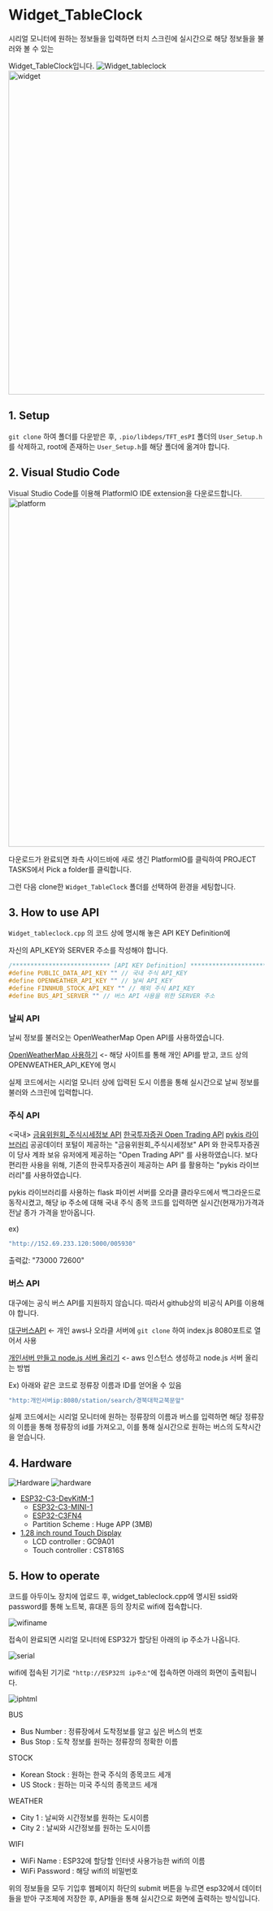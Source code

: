 # Widget_TableClock

시리얼 모니터에 원하는 정보들을 입력하면 터치 스크린에 실시간으로 해당 정보들을 불러와 볼 수 있는 

Widget_TableClock입니다.
![Widget_tableclock](https://github.com/2023-CLASS-1-Creative-ENG-Design/Widget_TableClock/assets/123005829/2db833df-8cfd-4056-b2a1-73ff5471262c)
<img width="638" alt="widget" src="https://github.com/2023-CLASS-1-Creative-ENG-Design/Widget_TableClock/assets/123005829/12ecffb2-23f3-4bd9-b914-ac847b70ff54">



## 1. Setup

`git clone` 하여 폴더를 다운받은 후,  `.pio/libdeps/TFT_esPI` 폴더의 `User_Setup.h`를 삭제하고, root에 존재하는 `User_Setup.h`를 해당 폴더에 옮겨야 합니다.




## 2. Visual Studio Code

Visual Studio Code를 이용해 PlatformIO IDE extension을 다운로드합니다.
<img width="687" alt="platform" src="https://github.com/2023-CLASS-1-Creative-ENG-Design/Widget_TableClock/assets/123005829/daf36bb2-c3e6-4ddd-9a14-d5b380181ff2">

다운로드가 완료되면 좌측 사이드바에 새로 생긴 PlatformIO를 클릭하여 PROJECT TASKS에서 Pick a folder를 클릭합니다.

그런 다음 clone한 `Widget_TableClock` 폴더를 선택하여 환경을 세팅합니다.




## 3. How to use API

`Widget_tableclock.cpp` 의 코드 상에 명시해 놓은 API KEY Definition에 

자신의 API_KEY와 SERVER 주소를 작성해야 합니다.

```c
/*************************** [API KEY Definition] ************************************/
#define PUBLIC_DATA_API_KEY "" // 국내 주식 API_KEY
#define OPENWEATHER_API_KEY "" // 날씨 API_KEY
#define FINNHUB_STOCK_API_KEY "" // 해외 주식 API_KEY
#define BUS_API_SERVER "" // 버스 API 사용을 위한 SERVER 주소
```


### 날씨 API

날씨 정보를 불러오는 OpenWeatherMap Open API를 사용하였습니다.

[OpenWeatherMap 사용하기](https://namjackson.tistory.com/27) <- 해당 사이트를 통해 개인 API를 받고, 코드 상의 OPENWEATHER_API_KEY에 명시



실제 코드에서는 시리얼 모니터 상에 입력된 도시 이름을 통해 실시간으로 날씨 정보를 불러와 스크린에 입력합니다.




### 주식 API
<국내>
[금융위원회_주식시세정보 API](https://www.data.go.kr/data/15094808/openapi.do)
[한국투자증권 Open Trading API](https://apiportal.koreainvestment.com/intro)
[pykis 라이브러리](https://github.com/pjueon/pykis)
공공데이터 포털이 제공하는 "금융위원회_주식시세정보" API 와 한국투자증권이 당사 계좌 보유 유저에게 제공하는 "Open Trading API" 를 사용하였습니다. 보다 편리한 사용을 위해, 기존의 한국투자증권이 제공하는 API 를 활용하는 "pykis 라이브러리"를 사용하였습니다.  

pykis 라이브러리를 사용하는 flask 파이썬 서버를 오라클 클라우드에서 백그라운드로 동작시켰고, 해당 ip 주소에 대해 국내 주식 종목 코드를 입력하면 실시간(현재가)가격과 전날 종가 가격을 받아옵니다.

ex)
```c
"http://152.69.233.120:5000/005930"
```
출력값: "73000 72600"



###  버스 API

대구에는 공식 버스 API를 지원하지 않습니다. 따라서 github상의 비공식 API를 이용해야 합니다.

[대구버스API](https://github.com/ilhaera/Daegu-bus-API) <- 개인 aws나 오라클 서버에 `git clone` 하여 index.js 8080포트로 열어서 사용

[개인서버 만들고 node.js 서버 올리기](https://wonjunjang.medium.com/aws-ec2-인스턴스에-node-js-express서버-올리기-bb3b77ae4b73) <- aws 인스턴스 생성하고 node.js 서버 올리는 방법



Ex) 아래와 같은 코드로 정류장 이름과 ID를 얻어올 수 있음

```c
"http:개인서버ip:8080/station/search/경북대학교북문앞"
```



실제 코드에서는 시리얼 모니터에 원하는 정류장의 이름과 버스를 입력하면 해당 정류장의 이름을 통해 정류장의 id를 가져오고, 이를 통해 실시간으로 원하는 버스의 도착시간을 얻습니다.


## 4. Hardware
![Hardware](https://github.com/2023-CLASS-1-Creative-ENG-Design/Widget_TableClock/assets/123005829/dc801fbe-40bd-4b7a-97bb-21d2bd78bc1c)
![hardware](https://github.com/2023-CLASS-1-Creative-ENG-Design/Widget_TableClock/assets/123005829/ebb1af98-32c1-4b44-8dff-aeb7afb13d97)


- [ESP32-C3-DevKitM-1](https://docs.espressif.com/projects/esp-idf/en/latest/esp32c3/hw-reference/esp32c3/user-guide-devkitm-1.html)
    - [ESP32­-C3­-MINI-­1](https://www.espressif.com/sites/default/files/documentation/esp32-c3-mini-1_datasheet_en.pdf)
    - [ESP32-C3FN4](https://www.espressif.com/sites/default/files/documentation/esp32-c3_datasheet_en.pdf)
  - Partition Scheme : Huge APP (3MB)   
- [1.28 inch round Touch Display](https://www.waveshare.com/1.28inch-Touch-LCD.htm)
    - LCD controller : GC9A01
    - Touch controller : CST816S

## 5. How to operate

코드를 아두이노 장치에 업로드 후, widget_tableclock.cpp에 명시된 ssid와 password를 통해 노트북, 휴대폰 등의 장치로 wifi에 접속합니다.

![wifiname](https://github.com/2023-CLASS-1-Creative-ENG-Design/Widget_TableClock/assets/123005829/9a491ca9-c74c-49a2-a189-7120db5f857e)

접속이 완료되면 시리얼 모니터에 ESP32가 할당된 아래의 ip 주소가 나옵니다.

![serial](https://github.com/2023-CLASS-1-Creative-ENG-Design/Widget_TableClock/assets/123005829/93656f1f-3c3d-455d-baf7-b569c78cf0a7)

wifi에 접속된 기기로 `"http://ESP32의 ip주소"`에 접속하면 아래의 화면이 출력됩니다.

![iphtml](https://github.com/2023-CLASS-1-Creative-ENG-Design/Widget_TableClock/assets/123005829/2c289bc6-c742-4da1-859d-2b2bcf22b474)

BUS
- Bus Number : 정류장에서 도착정보를 알고 싶은 버스의 번호
- Bus Stop : 도착 정보를 원하는 정류장의 정확한 이름


STOCK
- Korean Stock : 원하는 한국 주식의 종목코드 세개
- US Stock : 원하는 미국 주식의 종목코드 세개


WEATHER
- City 1 : 날씨와 시간정보를 원하는 도시이름
- City 2 : 날씨와 시간정보를 원하는 도시이름

WIFI
- WiFi Name : ESP32에 할당할 인터넷 사용가능한 wifi의 이름
- WiFi Password : 해당 wifi의 비밀번호

위의 정보들을 모두 기입후 웹페이지 하단의 submit 버튼을 누르면 esp32에서 데이터들을 받아 구조체에 저장한 후, API들을 통해 실시간으로 화면에 출력하는 방식입니다.

